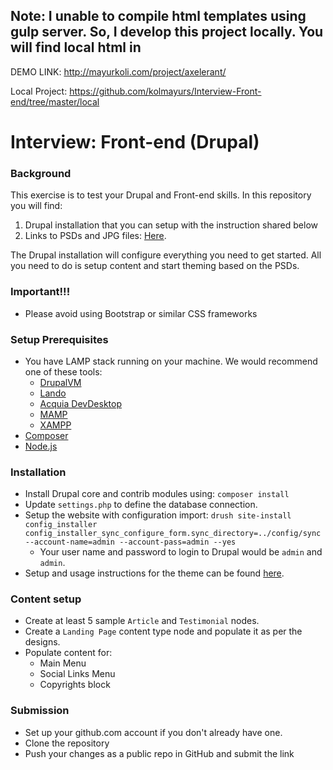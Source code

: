 ## Note: I unable to compile html templates using gulp server. So, I develop this project locally. You will find local html in
DEMO LINK: http://mayurkoli.com/project/axelerant/

Local Project: https://github.com/kolmayurs/Interview-Front-end/tree/master/local

# Interview: Front-end (Drupal)

### Background

This exercise is to test your Drupal and Front-end skills. In this repository
you will find:

1. Drupal installation that you can setup with the instruction
   shared below
2. Links to PSDs and JPG files: [Here](https://drive.google.com/drive/folders/1fCEq4JLqH5taSY21VS5vm3AjkOhOlVeH?usp=sharing).

The Drupal installation will configure everything you need to get started. All
you need to do is setup content and start theming based on the PSDs.

### Important!!!

- Please avoid using Bootstrap or similar CSS frameworks

### Setup Prerequisites

- You have LAMP stack running on your machine. We would recommend one of these tools:
  - [DrupalVM](https://www.drupalvm.com/)
  - [Lando](https://docs.devwithlando.io)
  - [Acquia DevDesktop](https://dev.acquia.com/downloads)
  - [MAMP](https://www.mamp.info/en/)
  - [XAMPP](https://www.apachefriends.org/index.html)
- [Composer](https://getcomposer.org/)
- [Node.js](https://nodejs.org/en/)

### Installation

- Install Drupal core and contrib modules using: `composer install`
- Update `settings.php` to define the database connection.
- Setup the website with configuration import: `drush site-install config_installer config_installer_sync_configure_form.sync_directory=../config/sync --account-name=admin --account-pass=admin --yes`
  - Your user name and password to login to Drupal would be `admin` and `admin`.
- Setup and usage instructions for the theme can be found [here](web/themes/custom/company/README.md).

### Content setup

- Create at least 5 sample `Article` and `Testimonial` nodes.
- Create a `Landing Page` content type node and populate it as per the designs.
- Populate content for:
  - Main Menu
  - Social Links Menu
  - Copyrights block

### Submission

- Set up your github.com account if you don't already have one.
- Clone the repository
- Push your changes as a public repo in GitHub and submit the link
